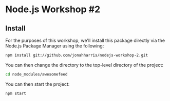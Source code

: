 Node.js Workshop #2
===================

## Install

For the purposes of this workshop, we'll install this package directly via the Node.js Package Manager using the following:

```bash
npm install git://github.com/jonahharris/nodejs-workshop-2.git
```

You can then change the directory to the top-level directory of the project:

```bash
cd node_modules/awesomefeed
```

You can then start the project:

```bash
npm start
```

